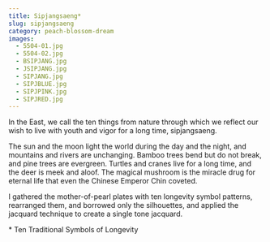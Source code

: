 ```yaml
---
title: Sipjangsaeng*
slug: sipjangsaeng
category: peach-blossom-dream
images:
  - 5504-01.jpg
  - 5504-02.jpg
  - BSIPJANG.jpg
  - JSIPJANG.jpg
  - SIPJANG.jpg
  - SIPJBLUE.jpg
  - SIPJPINK.jpg
  - SIPJRED.jpg
---
```


In the East, we call the ten things from nature through which we reflect our wish to live with youth and vigor for a long time, sipjangsaeng.

The sun and the moon light the world during the day and the night, and mountains and rivers are unchanging. Bamboo trees bend but do not break, and pine trees are evergreen. Turtles and cranes live for a long time, and the deer is meek and aloof. The magical mushroom is the miracle drug for eternal life that even the Chinese Emperor Chin coveted.

I gathered the mother-of-pearl plates with ten longevity symbol patterns, rearranged them, and borrowed only the silhouettes, and applied the jacquard technique to create a single tone jacquard.

&#x2A; Ten Traditional Symbols of Longevity

